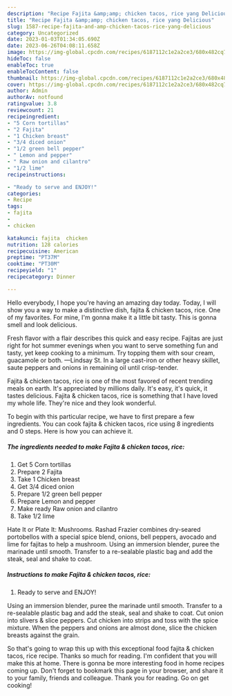 ```yaml
---
description: "Recipe Fajita &amp;amp; chicken tacos, rice yang Delicious"
title: "Recipe Fajita &amp;amp; chicken tacos, rice yang Delicious"
slug: 1587-recipe-fajita-and-amp-chicken-tacos-rice-yang-delicious
category: Uncategorized
date: 2023-01-03T01:34:05.690Z
date: 2023-06-26T04:08:11.658Z
image: https://img-global.cpcdn.com/recipes/6187112c1e2a2ce3/680x482cq70/fajita-chicken-tacos-rice-recipe-main-photo.jpg
hideToc: false
enableToc: true
enableTocContent: false
thumbnail: https://img-global.cpcdn.com/recipes/6187112c1e2a2ce3/680x482cq70/fajita-chicken-tacos-rice-recipe-main-photo.jpg
cover: https://img-global.cpcdn.com/recipes/6187112c1e2a2ce3/680x482cq70/fajita-chicken-tacos-rice-recipe-main-photo.jpg
author: Admin
authorAv: notfound
ratingvalue: 3.8
reviewcount: 21
recipeingredient:
- "5 Corn tortillas"
- "2 Fajita"
- "1 Chicken breast"
- "3/4 diced onion"
- "1/2 green bell pepper"
- " Lemon and pepper"
- " Raw onion and cilantro"
- "1/2 lime"
recipeinstructions:

- "Ready to serve and ENJOY!"
categories:
- Recipe
tags:
- fajita
- 
- chicken

katakunci: fajita  chicken 
nutrition: 128 calories
recipecuisine: American
preptime: "PT37M"
cooktime: "PT30M"
recipeyield: "1"
recipecategory: Dinner

---
```



Hello everybody, I hope you're having an amazing day today. Today, I will show you a way to make a distinctive dish, fajita &amp; chicken tacos, rice. One of my favorites. For mine, I'm gonna make it a little bit tasty. This is gonna smell and look delicious.

Fresh flavor with a flair describes this quick and easy recipe. Fajitas are just right for hot summer evenings when you want to serve something fun and tasty, yet keep cooking to a minimum. Try topping them with sour cream, guacamole or both. —Lindsay St. In a large cast-iron or other heavy skillet, saute peppers and onions in remaining oil until crisp-tender.

Fajita &amp; chicken tacos, rice is one of the most favored of recent trending meals on earth. It's appreciated by millions daily. It's easy, it's quick, it tastes delicious. Fajita &amp; chicken tacos, rice is something that I have loved my whole life. They're nice and they look wonderful.


To begin with this particular recipe, we have to first prepare a few ingredients. You can cook fajita &amp; chicken tacos, rice using 8 ingredients and 0 steps. Here is how you can achieve it.

<!--inarticleads1-->

##### The ingredients needed to make Fajita &amp; chicken tacos, rice:

1. Get 5 Corn tortillas
1. Prepare 2 Fajita
1. Take 1 Chicken breast
1. Get 3/4 diced onion
1. Prepare 1/2 green bell pepper
1. Prepare  Lemon and pepper
1. Make ready  Raw onion and cilantro
1. Take 1/2 lime


Hate It or Plate It: Mushrooms. Rashad Frazier combines dry-seared portobellos with a special spice blend, onions, bell peppers, avocado and lime for fajitas to help a mushroom. Using an immersion blender, puree the marinade until smooth. Transfer to a re-sealable plastic bag and add the steak, seal and shake to coat. 

<!--inarticleads2-->

##### Instructions to make Fajita &amp; chicken tacos, rice:


1. Ready to serve and ENJOY!

Using an immersion blender, puree the marinade until smooth. Transfer to a re-sealable plastic bag and add the steak, seal and shake to coat. Cut onion into slivers &amp; slice peppers. Cut chicken into strips and toss with the spice mixture. When the peppers and onions are almost done, slice the chicken breasts against the grain. 

So that's going to wrap this up with this exceptional food fajita &amp; chicken tacos, rice recipe. Thanks so much for reading. I'm confident that you will make this at home. There is gonna be more interesting food in home recipes coming up. Don't forget to bookmark this page in your browser, and share it to your family, friends and colleague. Thank you for reading. Go on get cooking!
